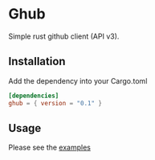 # Ghub
Simple rust github client (API v3).


## Installation
Add the dependency into your Cargo.toml

```toml
[dependencies]
ghub = { version = "0.1" }
```


## Usage
Please see the [examples](examples/src/bin)
